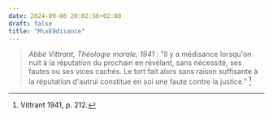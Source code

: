 ```yaml
---
date: 2024-09-06 20:02:56+02:00
draft: false
title: "M\xE9disance"
---
```





> *Abbé Vittrant, Théologie morale, 1941* : "Il y a médisance lorsqu'on nuit à la réputation du prochain en révélant, sans nécessité, ses fautes ou ses vices cachés. Le tort fait alors sans raison suffisante à la réputation d'autrui constitue en soi une faute contre la justice." [^1]

[^1]: Vittrant 1941, p. 212.
